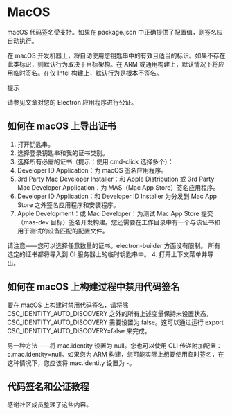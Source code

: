 # MacOS

macOS 代码签名受支持。如果在 package.json 中正确提供了配置值，则签名应自动执行。

在 macOS 开发机器上，将自动使用您钥匙串中的有效且适当的标识。如果不存在此类标识，则默认行为取决于目标架构。在 ARM 或通用构建上，默认情况下将应用临时签名。在仅 Intel 构建上，默认行为是根本不签名。

提示

请参见文章对您的 Electron 应用程序进行公证。

## 如何在 macOS 上导出证书

1. 打开钥匙串。
2. 选择登录钥匙串和我的证书类别。
3. 选择所有必需的证书（提示：使用 cmd-click 选择多个）：
4. Developer ID Application：为 macOS 签名应用程序。
5. 3rd Party Mac Developer Installer：和 Apple Distribution 或 3rd Party Mac Developer Application：为 MAS（Mac App Store）签名应用程序。
6. Developer ID Application：和 Developer ID Installer 为分发到 Mac App Store 之外签名应用程序和安装程序。
7. Apple Development：或 Mac Developer：为测试 Mac App Store 提交（mas-dev 目标）签名开发构建。您还需要在工作目录中有一个与该证书和用于测试的设备匹配的配置文件。

请注意——您可以选择任意数量的证书。electron-builder 方面没有限制。
所有选定的证书都将导入到 CI 服务器上的临时钥匙串中。
4. 打开上下文菜单并导出。

## 如何在 macOS 上构建过程中禁用代码签名

要在 macOS 上构建时禁用代码签名，请将除 CSC_IDENTITY_AUTO_DISCOVERY 之外的所有上述变量保持未设置状态，CSC_IDENTITY_AUTO_DISCOVERY 需要设置为 false。这可以通过运行 export CSC_IDENTITY_AUTO_DISCOVERY=false 来完成。

另一种方法——将 mac.identity 设置为 null。您也可以使用 CLI 传递附加配置：-c.mac.identity=null。如果您为 ARM 构建，您可能实际上想要使用临时签名，在这种情况下，您应该将 mac.identity 设置为 -。

## 代码签名和公证教程

感谢社区成员整理了这些内容。